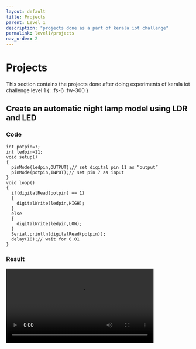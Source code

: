 ```yaml
---
layout: default
title: Projects
parent: Level 1
description: "projects done as a part of kerala iot challenge"
permalink: level1/projects
nav_order: 2
---
```



# **Projects**

This section contains the projects done after doing experiments of kerala iot challenge level 1
{: .fs-6 .fw-300 }


## Create an automatic night lamp model using LDR and LED

### Code


```
int potpin=7;
int ledpin=11;
void setup()
{
  pinMode(ledpin,OUTPUT);// set digital pin 11 as “output”
  pinMode(potpin,INPUT);// set pin 7 as input
}
void loop()
{
  if(digitalRead(potpin) == 1)
  {
    digitalWrite(ledpin,HIGH);
  }
  else
  {
    digitalWrite(ledpin,LOW);
  }
  Serial.println(digitalRead(potpin));
  delay(10);// wait for 0.01 
}
```
### Result

<video style="width: 80%;height: auto;" controls src="../../images/7.mp4" type="video/mp4">

## Create a Digital Dice using 6 LEDs and 1 Push Button

### Code


```
long led_pin;

void setup()
{
  pinMode(8,INPUT);  
  for(int i=2;i<8;i++)
  {
    pinMode(i,OUTPUT);   
  }
}
void loop()
{
  int val = digitalRead(8);
  if(val == LOW)
  {
    led_pin = random(2,8);
    digitalWrite(led_pin, LOW);
  }
  else
  {
    digitalWrite(led_pin, HIGH);
  }
}
```

### Result

<video style="width: 80%;height: auto;" controls src="../../images/p1.mp4" type="video/mp4">

## Create a Digital Dice using 7 Segment Display and Push Button

### Code


```
int a=7;
int b=6;
int c=5;
int d=10;
int e=11;
int f=8;
int g=9;
int dp=4;
long choice;
void digital_1(void) // display number 1
{
	unsigned char j;
  digitalWrite(c,HIGH);// set level as “high” for pin 5, turn on segment c
  digitalWrite(b,HIGH);// turn on segment b
  for(j=7;j<=11;j++)// turn off other segments
  digitalWrite(j,LOW);
  digitalWrite(dp,LOW);// turn off segment dp
}
void digital_2(void) // display number 2
{
unsigned char j;
  digitalWrite(b,HIGH);
  digitalWrite(a,HIGH);
  for(j=9;j<=11;j++)
  	digitalWrite(j,HIGH);
  digitalWrite(dp,LOW);
  digitalWrite(c,LOW);
  digitalWrite(f,LOW);
}
void digital_3(void) // display number 3
{
  digitalWrite(g,HIGH);
  digitalWrite(a,HIGH);
  digitalWrite(b,HIGH);
  digitalWrite(c,HIGH);
  digitalWrite(d,HIGH);
  digitalWrite(dp,LOW);
  digitalWrite(f,LOW);
  digitalWrite(e,LOW);
}
void digital_4(void) // display number 4
{
  digitalWrite(c,HIGH);
  digitalWrite(b,HIGH);
  digitalWrite(f,HIGH);
  digitalWrite(g,HIGH);
  digitalWrite(dp,LOW);
  digitalWrite(a,LOW);
  digitalWrite(e,LOW);
  digitalWrite(d,LOW);
}
void digital_5(void) // display number 5
{
  unsigned char j;
  digitalWrite(a,HIGH);
  digitalWrite(b, LOW);
  digitalWrite(c,HIGH);
  digitalWrite(d,HIGH);
  digitalWrite(e, LOW);
  digitalWrite(f,HIGH);
  digitalWrite(g,HIGH);
  digitalWrite(dp,LOW);
}
void digital_6(void) // display number 6
{
  unsigned char j;
  for(j=7;j<=11;j++)
  digitalWrite(j,HIGH);
  digitalWrite(c,HIGH);
  digitalWrite(dp,LOW);
  digitalWrite(b,LOW);
}
void setup()
{
  int i;// set variable
  for(i=4;i<=11;i++)
  pinMode(i,OUTPUT);// set pin 4-11as “output”
  pinMode(13,INPUT);
}
void loop()
{
  int val = digitalRead(13);
  if(val == HIGH)
    choice = random(1,7);
  switch(choice)
  {
    case 1:
    digital_1();
    break;
    case 2:
    digital_2();
    break;
    case 3:
    digital_3();
    break;
    case 4:
    digital_4();
    break;
    case 5:
    digital_5();
    break;
    case 6:
    digital_6();
    break;
  }
} 
```

### Result

<video style="width: 80%;height: auto;" controls src="../../images/p2.mp4" type="video/mp4">
